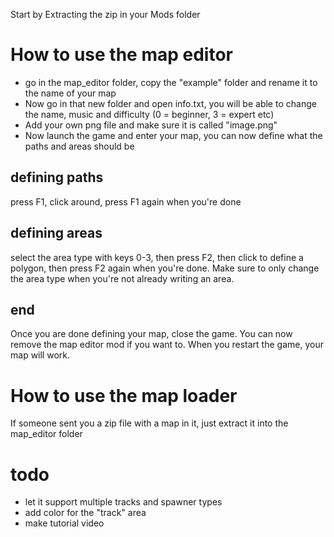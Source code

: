 Start by Extracting the zip in your Mods folder

# How to use the map editor
- go in the map_editor folder, copy the "example" folder and rename it to the name of your map
- Now go in that new folder and open info.txt, you will be able to change the name, music and difficulty (0 = beginner, 3 = expert etc)
- Add your own png file and make sure it is called "image.png"
- Now launch the game and enter your map, you can now define what the paths and areas should be

## defining paths
press F1, click around, press F1 again when you're done

## defining areas
select the area type with keys 0-3, then press F2, then click to define a polygon, then press F2 again when you're done. Make sure to only change the area type when you're not already writing an area.

## end
Once you are done defining your map, close the game. You can now remove the map editor mod if you want to. When you restart the game, your map will work.

# How to use the map loader
If someone sent you a zip file with a map in it, just extract it into the map_editor folder

# todo
- let it support multiple tracks and spawner types
- add color for the "track" area
- make tutorial video

